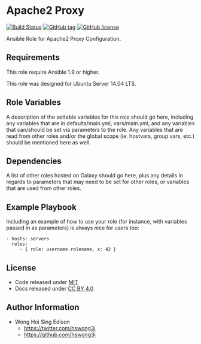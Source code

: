 Apache2 Proxy
=============

[![Build
Status](https://travis-ci.org/pantarei/ansible-role-apache2-proxy.svg?branch=master)](https://travis-ci.org/pantarei/ansible-role-apache2-proxy)
[![GitHub
tag](https://img.shields.io/github/tag/pantarei/ansible-role-apache2-proxy.svg)](https://github.com/pantarei/ansible-role-apache2-proxy)
[![GitHub
license](https://img.shields.io/github/license/pantarei/ansible-role-apache2-proxy.svg)](https://github.com/pantarei/ansible-role-apache2-proxy)

Ansible Role for Apache2 Proxy Configuration.

Requirements
------------

This role require Ansible 1.9 or higher.

This role was designed for Ubuntu Server 14.04 LTS.

Role Variables
--------------

A description of the settable variables for this role should go here,
including any variables that are in defaults/main.yml, vars/main.yml,
and any variables that can/should be set via parameters to the role. Any
variables that are read from other roles and/or the global scope (ie.
hostvars, group vars, etc.) should be mentioned here as well.

Dependencies
------------

A list of other roles hosted on Galaxy should go here, plus any details
in regards to parameters that may need to be set for other roles, or
variables that are used from other roles.

Example Playbook
----------------

Including an example of how to use your role (for instance, with
variables passed in as parameters) is always nice for users too:

    - hosts: servers
      roles:
         - { role: username.rolename, x: 42 }

License
-------

-   Code released under
    [MIT](https://github.com/hswong3i/ansible-role-apache2-proxy/blob/master/LICENSE)
-   Docs released under [CC BY
    4.0](http://creativecommons.org/licenses/by/4.0/)

Author Information
------------------

-   Wong Hoi Sing Edison
    -   <https://twitter.com/hswong3i>
    -   <https://github.com/hswong3i>

